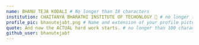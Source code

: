 ```yaml
---
name: BHANU TEJA KODALI # No longer than 18 characters
institution: CHAITANYA BHARATHI INSTITUTE OF TECHONLOGY 🚩 # no longer than 58 characters
profile_pic: bhanutejabt.png # Name and extension of your profile picture(ex. mona.png)
quote: And now the ACTUAL hard work starts. # no longer than 100 characters
github_user: bhanutejabt
---
```

